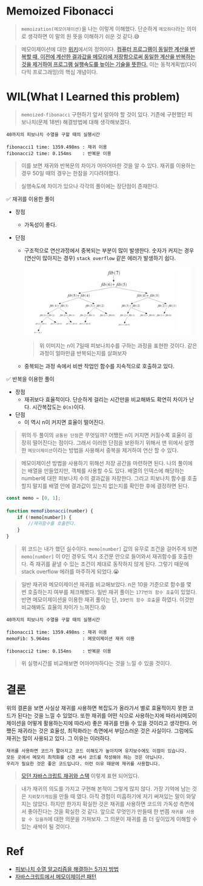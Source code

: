 # Memoized Fibonacci

> `memoization(메모이제이션)`을 나는 이렇게 이해했다. 단순하게 `메모하다`라는 의미로 생각하면 이 말의 원 뜻을 이해하기 쉬운 것 같다.😅

> 메모이제이션에 대한 [위키](https://ko.wikipedia.org/wiki/%EB%A9%94%EB%AA%A8%EC%9D%B4%EC%A0%9C%EC%9D%B4%EC%85%98)에서의 정의이다. **<u>컴퓨터 프로그램이 동일한 계산을 반복할 때, 이전에 계산한 결과값을 메모리에 저장함으로써 동일한 계산을 반복하는 것을 제거하여 프로그램 실행속도를 높이는 기술을 뜻한다.</u>** 이는 동적계획법(다이다믹 프로그래밍)의 핵심 개념이다.

# WIL(What I Learned this problem)

> `memoized-fibonacci` 구현하기 앞서 알아야 할 것이 있다. 기존에 구현했던 피보나치(문제 18번) 해결방법에 대해 생각해보겠다.

```
40까지의 피보나치 수열을 구할 때의 실행시간

fibonacci1 time: 1359.498ms : 재귀 이용
fibonacci2 time: 0.154ms    : 반복문 이용
```

> 이를 보면 재귀와 반복문의 차이가 어마어마한 것을 알 수 있다. 재귀를 이용하는 경우 50일 때의 경우는 한참을 기다려야했다.

> 실행속도에 차이가 있으나 각각의 풀이에는 장단점이 존재한다.

✅ 재귀를 이용한 풀이

-   장점
    -   가독성이 좋다.
-   단점

    -   구조적으로 연산과정에서 중복되는 부분이 많이 발생한다. 숫자가 커지는 경우(연산이 많아지는 경우) `stack overflow` 같은 에러가 발생하기 쉽다.

        ![fibonacci](../basic/image/fibinacci.png)

        > 위 이미지는 n이 7일때 피보나치수를 구하는 과정을 표현한 것이다. 같은 과정이 얼마만큼 반복되는지를 살펴보자

    -   중복되는 과정 속에서 비싼 작업인 함수를 지속적으로 호출하고 있다.

✅ 반복을 이용한 풀이

-   장점
    -   재귀보다 효율적이다. 단순하게 걸리는 시간만을 비교해봐도 확연히 차이가 난다. 시간복잡도는 `O(n)`이다.
-   단점
    -   이 역시 n이 커지면 효율이 떨어진다.

> 위의 두 풀이의 `공통된 단점`은 무엇일까? 어쨌든 n이 커지면 커질수록 효율이 굉장히 떨어진다는 점이다. 그래서 이러한 단점을 보완하기 위해서 맨 위에서 설명한 `메모이제이션`이라는 방법을 사용해서 중복을 제거하여 연산 할 수 있다.

> 메모이제이션 방법을 사용하기 위해선 저장 공간을 마련하면 된다. 나의 풀이에는 배열을 만들었지만, 객체를 사용할 수도 있다. 배열의 인덱스에 해당하는 number에 대한 피보나치 수의 결과값을 저장한다. 그리고 피보나치 함수를 호출할지 말지를 배열 안에 결과값이 있는지 없는지를 확인한 후에 결정하면 된다.

```javascript
const memo = [0, 1];

function memoFibonacci(number) {
    if (!memo[number]) {
        //재귀함수를 호출한다.
    }
}
```

> 위 코드는 내가 했던 실수이다. `memo[number]` 값의 유무로 조건을 걸어주게 되면 `memo[number]` 이 0인 경우도 역시 조건문 안으로 들어와서 재귀함수를 호출한다. 즉 재귀를 끝낼 수 있는 조건이 제대로 동작하지 않게 된다. 그렇기 때문에 stack overflow 에러를 마주하게 되었다.😭

> 일반 재귀와 메모이제이션 재귀를 비교해보았다. n은 10을 기준으로 함수를 몇 번 호출하는지 여부를 체크해봤다. 일반 재귀 풀이는 `177번의 함수 호출`이 있었다. 반면 메모이제이션을 이용한 재귀 풀이는 단, `19번의 함수 호출`을 하였다. 이것만 비교해봐도 효율의 차이가 느껴진다.😵

```
40까지의 피보나치 수열을 구할 때의 실행시간

fibonacci1 time: 1359.498ms : 재귀 이용
memoFib: 5.964ms            : 메모이제이션 재귀 이용

fibonacci2 time: 0.154ms    : 반복문 이용

```

> 위 실행시간를 비교해보면 어마어마하다는 것을 느낄 수 있을 것이다.

# 결론

위의 결론을 보면 사실상 재귀를 사용하면 복잡도가 올라가서 별로 효율적이지 못한 코드가 된다는 것을 느낄 수 있었다. 또한 재귀를 어떤 식으로 사용하는지에 따라서(메모이제이션을 어떻게 활용하는지에 따라서) 좋은 재귀를 만들 수 있을 것이라고 생각한다. 어쨌든 재귀라는 것은 효율성, 최적화라는 측면에서 부담스러운 것은 사실이다. 그럼에도 재귀는 많이 사용되고 있다. 그 이유는 이러하다.

```
재귀를 사용하면 코드가 짧아지고 코드 이해도가 높아지며 유지보수에도 이점이 있습니다. 
모든 곳에서 메모리 최적화를 신경 써서 코드를 작성해야 하는 것은 아닙니다. 
우리가 필요한 것은 좋은 코드입니다. 이런 이유 때문에 재귀를 사용합니다.
```

> [모던 자바스크립트 재귀와 스택](https://ko.javascript.info/recursion) 이렇게 표현 되어있다.

> 내가 재귀의 의도를 가지고 구현해 본적이 그렇게 많지 않다. 가장 기억에 남는 것은 `지뢰찾기게임`을 만들 때 였다. 아직 경험이 미흡하기에 저기 써져있는 말이 와닿지는 않았다. 하지만 한가지 확실한 것은 재귀를 사용하면 코드의 가독성 측면에서 좋아진다는 것을 확실한 것 같다. 앞으로 무엇인가 만들때 한 번쯤 `재귀를 사용할 수 있을까`에 대한 의문을 가져보자. 그 의문이 재귀를 좀 더 깊이있게 이해할 수 있는 새싹이 될 것이다.

# Ref

-   [피보나치 수열 알고리즘을 해결하는 5가지 방법](https://shoark7.github.io/programming/algorithm/%ED%94%BC%EB%B3%B4%EB%82%98%EC%B9%98-%EC%95%8C%EA%B3%A0%EB%A6%AC%EC%A6%98%EC%9D%84-%ED%95%B4%EA%B2%B0%ED%95%98%EB%8A%94-5%EA%B0%80%EC%A7%80-%EB%B0%A9%EB%B2%95)
-   [자바스크립트에서 메모이제이션 패턴](https://yookeun.github.io/javascript/2015/03/15/javascript-memoization/)
